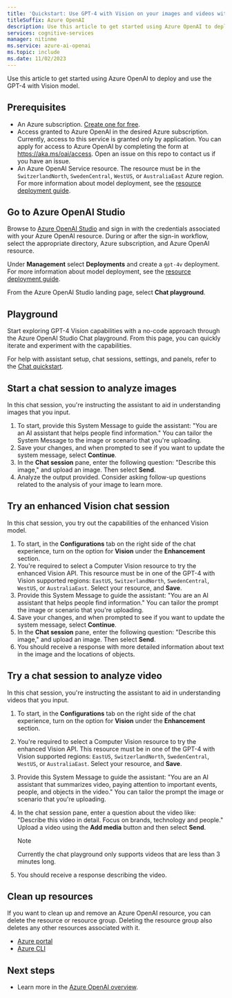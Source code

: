 ```yaml
---
title: 'Quickstart: Use GPT-4 with Vision on your images and videos with the Azure Open AI Service'
titleSuffix: Azure OpenAI
description: Use this article to get started using Azure OpenAI to deploy and use the GPT-4 with Vision model.  
services: cognitive-services
manager: nitinme
ms.service: azure-ai-openai
ms.topic: include
ms.date: 11/02/2023
---
```


Use this article to get started using Azure OpenAI to deploy and use the GPT-4 with Vision model. 

## Prerequisites

- An Azure subscription. <a href="https://azure.microsoft.com/free/ai-services" target="_blank">Create one for free</a>.
- Access granted to Azure OpenAI in the desired Azure subscription. Currently, access to this service is granted only by application. You can apply for access to Azure OpenAI by completing the form at https://aka.ms/oai/access. Open an issue on this repo to contact us if you have an issue. 
- An Azure OpenAI Service resource. The resource must be in the `SwitzerlandNorth`, `SwedenCentral`, `WestUS`, or `AustraliaEast` Azure region. For more information about model deployment, see the [resource deployment guide](/azure/ai-services/openai/how-to/create-resource). 


## Go to Azure OpenAI Studio

Browse to [Azure OpenAI Studio](https://oai.azure.com/) and sign in with the credentials associated with your Azure OpenAI resource. During or after the sign-in workflow, select the appropriate directory, Azure subscription, and Azure OpenAI resource.

Under **Management** select **Deployments** and create a `gpt-4v` deployment. For more information about model deployment, see the [resource deployment guide](/azure/ai-services/openai/how-to/create-resource).  

From the Azure OpenAI Studio landing page, select **Chat playground**.

## Playground

Start exploring GPT-4 Vision capabilities with a no-code approach through the Azure OpenAI Studio Chat playground. From this page, you can quickly iterate and experiment with the capabilities. 

For help with assistant setup, chat sessions, settings, and panels, refer to the [Chat quickstart](/azure/ai-services/openai/chatgpt-quickstart?tabs=command-line&pivots=programming-language-studio). 


## Start a chat session to analyze images 

In this chat session, you're instructing the assistant to aid in understanding images that you input. 
1. To start, provide this System Message to guide the assistant: "You are an AI assistant that helps people find information." You can tailor the System Message to the image or scenario that you're uploading. 
1. Save your changes, and when prompted to see if you want to update the system message, select **Continue**. 
1. In the **Chat session** pane, enter the following question: "Describe this image," and upload an image. Then select **Send**. 
1. Analyze the output provided. Consider asking follow-up questions related to the analysis of your image to learn more.


## Try an enhanced Vision chat session

In this chat session, you try out the capabilities of the enhanced Vision model. 

 
1. To start, in the **Configurations** tab on the right side of the chat experience, turn on the option for **Vision** under the **Enhancement** section.
1. You're required to select a Computer Vision resource to try the enhanced Vision API. This resource must be in one of the GPT-4 with Vision supported regions:  `EastUS`, `SwitzerlandNorth`, `SwedenCentral`, `WestUS`, or `AustraliaEast`. Select your resource, and **Save**. 
1. Provide this System Message to guide the assistant: "You are an AI assistant that helps people find information." You can tailor the prompt the image or scenario that you're uploading. 
1. Save your changes, and when prompted to see if you want to update the system message, select **Continue**. 
1. In the **Chat session** pane, enter the following question: "Describe this image," and upload an image. Then select **Send**.  
1. You should receive a response with more detailed information about text in the image and the locations of objects. 


## Try a chat session to analyze video

In this chat session, you're instructing the assistant to aid in understanding videos that you input.

1. To start, in the **Configurations** tab on the right side of the chat experience, turn on the option for **Vision** under the **Enhancement** section.
1. You're required to select a Computer Vision resource to try the enhanced Vision API. This resource must be in one of the GPT-4 with Vision supported regions:  `EastUS`, `SwitzerlandNorth`, `SwedenCentral`, `WestUS`, or `AustraliaEast`. Select your resource, and **Save**. 
1. Provide this System Message to guide the assistant: "You are an AI assistant that summarizes video, paying attention to important events, people, and objects in the video." You can tailor the prompt the image or scenario that you're uploading. 
1. In the chat session pane, enter a question about the video like: "Describe this video in detail. Focus on brands, technology and people." Upload a video using the **Add media** button and then select **Send**. 

    > [!NOTE]
    > Currently the chat playground only supports videos that are less than 3 minutes long.

1. You should receive a response describing the video.

## Clean up resources

If you want to clean up and remove an Azure OpenAI resource, you can delete the resource or resource group. Deleting the resource group also deletes any other resources associated with it.

- [Azure portal](../../multi-service-resource.md?pivots=azportal#clean-up-resources)
- [Azure CLI](../../multi-service-resource.md?pivots=azcli#clean-up-resources)

## Next steps

* Learn more in the [Azure OpenAI overview](../overview.md).
